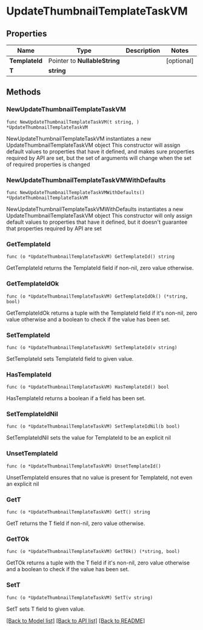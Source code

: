 # UpdateThumbnailTemplateTaskVM

## Properties

Name | Type | Description | Notes
------------ | ------------- | ------------- | -------------
**TemplateId** | Pointer to **NullableString** |  | [optional] 
**T** | **string** |  | 

## Methods

### NewUpdateThumbnailTemplateTaskVM

`func NewUpdateThumbnailTemplateTaskVM(t string, ) *UpdateThumbnailTemplateTaskVM`

NewUpdateThumbnailTemplateTaskVM instantiates a new UpdateThumbnailTemplateTaskVM object
This constructor will assign default values to properties that have it defined,
and makes sure properties required by API are set, but the set of arguments
will change when the set of required properties is changed

### NewUpdateThumbnailTemplateTaskVMWithDefaults

`func NewUpdateThumbnailTemplateTaskVMWithDefaults() *UpdateThumbnailTemplateTaskVM`

NewUpdateThumbnailTemplateTaskVMWithDefaults instantiates a new UpdateThumbnailTemplateTaskVM object
This constructor will only assign default values to properties that have it defined,
but it doesn't guarantee that properties required by API are set

### GetTemplateId

`func (o *UpdateThumbnailTemplateTaskVM) GetTemplateId() string`

GetTemplateId returns the TemplateId field if non-nil, zero value otherwise.

### GetTemplateIdOk

`func (o *UpdateThumbnailTemplateTaskVM) GetTemplateIdOk() (*string, bool)`

GetTemplateIdOk returns a tuple with the TemplateId field if it's non-nil, zero value otherwise
and a boolean to check if the value has been set.

### SetTemplateId

`func (o *UpdateThumbnailTemplateTaskVM) SetTemplateId(v string)`

SetTemplateId sets TemplateId field to given value.

### HasTemplateId

`func (o *UpdateThumbnailTemplateTaskVM) HasTemplateId() bool`

HasTemplateId returns a boolean if a field has been set.

### SetTemplateIdNil

`func (o *UpdateThumbnailTemplateTaskVM) SetTemplateIdNil(b bool)`

 SetTemplateIdNil sets the value for TemplateId to be an explicit nil

### UnsetTemplateId
`func (o *UpdateThumbnailTemplateTaskVM) UnsetTemplateId()`

UnsetTemplateId ensures that no value is present for TemplateId, not even an explicit nil
### GetT

`func (o *UpdateThumbnailTemplateTaskVM) GetT() string`

GetT returns the T field if non-nil, zero value otherwise.

### GetTOk

`func (o *UpdateThumbnailTemplateTaskVM) GetTOk() (*string, bool)`

GetTOk returns a tuple with the T field if it's non-nil, zero value otherwise
and a boolean to check if the value has been set.

### SetT

`func (o *UpdateThumbnailTemplateTaskVM) SetT(v string)`

SetT sets T field to given value.



[[Back to Model list]](../README.md#documentation-for-models) [[Back to API list]](../README.md#documentation-for-api-endpoints) [[Back to README]](../README.md)


